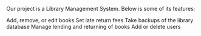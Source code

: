 Our project is a Library Management System. Below is some of its features:


Add, remove, or edit books
Set late return fees
Take backups of the library database
Manage lending and returning of books
Add or delete users
